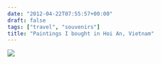 ```yaml
---
date: "2012-04-22T07:55:57+00:00"
draft: false
tags: ["travel", "souvenirs"]
title: "Paintings I bought in Hoi An, Vietnam"
---
```

![](/img/2012-04-22-photo-post/35e5afbebd5a0f35e053d358224fab54a9fbde5e3b97432775c097f3ba9f9575.jpg)
